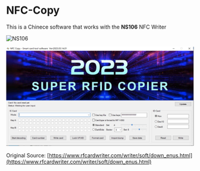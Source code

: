 # NFC-Copy

This is a Chinece software that works with the **NS106** NFC Writer

![NS106](https://i.ibb.co/Xt2tnmr/NFCWSCM.jpg)

![nfcPro 2023](https://raw.githubusercontent.com/skylandersNFC/NFC-Copy/main/images/nfcPro_wbw_2023.jpeg)

Original Source: [https://www.rfcardwriter.com/writer/soft/down_enus.html](https://www.rfcardwriter.com/writer/soft/down_enus.html)
